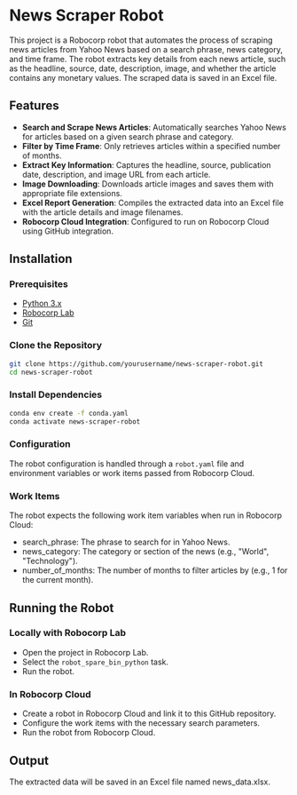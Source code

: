 # News Scraper Robot

This project is a Robocorp robot that automates the process of scraping news articles from Yahoo News based on a search phrase, news category, and time frame. The robot extracts key details from each news article, such as the headline, source, date, description, image, and whether the article contains any monetary values. The scraped data is saved in an Excel file.

## Features

- **Search and Scrape News Articles**: Automatically searches Yahoo News for articles based on a given search phrase and category.
- **Filter by Time Frame**: Only retrieves articles within a specified number of months.
- **Extract Key Information**: Captures the headline, source, publication date, description, and image URL from each article.
- **Image Downloading**: Downloads article images and saves them with appropriate file extensions.
- **Excel Report Generation**: Compiles the extracted data into an Excel file with the article details and image filenames.
- **Robocorp Cloud Integration**: Configured to run on Robocorp Cloud using GitHub integration.

## Installation

### Prerequisites

- [Python 3.x](https://www.python.org/downloads/)
- [Robocorp Lab](https://robocorp.com/docs/product-manuals/robocorp-lab)
- [Git](https://git-scm.com/)

### Clone the Repository

```bash
git clone https://github.com/yourusername/news-scraper-robot.git
cd news-scraper-robot
```
### Install Dependencies
```bash
conda env create -f conda.yaml
conda activate news-scraper-robot
```
### Configuration
The robot configuration is handled through a ```robot.yaml``` file and environment variables or work items passed from Robocorp Cloud.
### Work Items
The robot expects the following work item variables when run in Robocorp Cloud:

- search_phrase: The phrase to search for in Yahoo News.
- news_category: The category or section of the news (e.g., "World", "Technology").
- number_of_months: The number of months to filter articles by (e.g., 1 for the current month).

## Running the Robot
### Locally with Robocorp Lab
- Open the project in Robocorp Lab.
- Select the ```robot_spare_bin_python``` task.
- Run the robot.
### In Robocorp Cloud
- Create a robot in Robocorp Cloud and link it to this GitHub repository.
- Configure the work items with the necessary search parameters.
- Run the robot from Robocorp Cloud.
## Output
The extracted data will be saved in an Excel file named news_data.xlsx.
